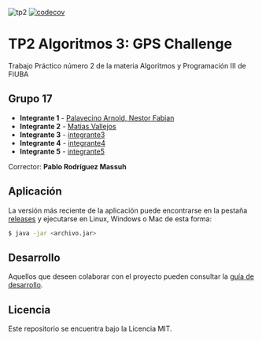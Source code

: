 ![tp2](https://github.com/NestorPala/T17-GPSChallenge/actions/workflows/build.yml/badge.svg) [![codecov](https://codecov.io/gh/NestorPala/T17-GPSChallenge/branch/master/graph/badge.svg)](https://app.codecov.io/gh/NestorPala/T17-GPSChallenge)

# TP2 Algoritmos 3: GPS Challenge

Trabajo Práctico número 2 de la materia Algoritmos y Programación III de FIUBA

## Grupo 17

* **Integrante 1** - [Palavecino Arnold, Nestor Fabian](https://github.com/NestorPala)
* **Integrante 2** - [Matias Vallejos](https://github.com/MatiasTK)
* **Integrante 3** - [integrante3](https://github.com/integrante3)
* **Integrante 4** - [integrante4](https://github.com/integrante4)
* **Integrante 5** - [integrante5](https://github.com/integrante5)

Corrector: **Pablo Rodríguez Massuh**

## Aplicación

La versión más reciente de la aplicación puede encontrarse en la pestaña [releases](https://github.com/NestorPala/T17-GPSChallenge/releases/latest) y ejecutarse en Linux, Windows o Mac de esta forma:

```bash
$ java -jar <archivo.jar>
```

## Desarrollo

Aquellos que deseen colaborar con el proyecto pueden consultar la [guía de desarrollo](./docs/Desarrollo.md).

## Licencia

Este repositorio se encuentra bajo la Licencia MIT.
